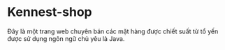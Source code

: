 # Kennest-shop
Đây là một trang web chuyên bán các mặt hàng được chiết suất từ tổ yến được sử dụng ngôn ngữ chủ yêu là Java.
